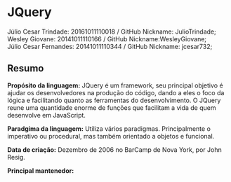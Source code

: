 # JQuery

Júlio Cesar Trindade: 20161011110018 / GitHub Nickname: JulioTrindade;<br/>
Wesley Giovane: 20141011110166 / GitHub Nickname:WesleyGiovane;<br/>
Júlio Cesar Fernandes: 20141011110344 / GitHub Nickname: jcesar732;<br/>

## Resumo

**Propósito da linguagem:**
  JQuery é um framework, seu principal objetivo é ajudar os desenvolvedores na produção do código, dando a eles o foco da lógica e facilitando quanto as ferramentas do desenvolvimento. O JQuery reune uma quantidade enorme de funções que facilitam a vida de quem desenvolve em JavaScript.
  
**Paradgima da linguagem:**
Utiliza vários paradigmas. Principalmente o imperativo ou procedural, mas também orientado a objetos e funcional.

**Data de criação:**
Dezembro de 2006 no BarCamp de Nova York, por John Resig.

**Principal mantenedor:**
